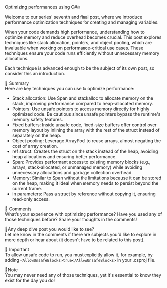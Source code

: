 Optimizing performances using C#🔥  
  
Welcome to our series' seventh and final post, where we introduce performance optimization techniques for creating and managing variables.  
  
When your code demands high performance, understanding how to optimize memory and reduce overhead becomes crucial. This post explores techniques like stack allocation, pointers, and object pooling, which are invaluable when working on performance-critical use cases. These techniques ensure your code runs efficiently without unnecessary memory allocations.  
  
Each technique is advanced enough to be the subject of its own post, so consider this an introduction.  
  
📝 Summary  
Here are key techniques you can use to optimize performance:  
  
- Stack allocation: Use Span<T> and stackalloc to allocate memory on the stack, improving performance compared to heap-allocated memory.  
- Pointers: Use unsafe pointers to access memory directly for highly optimized code. Be cautious since unsafe pointers bypass the runtime's memory safety features.  
- Fixed buffers: Inside unsafe code, fixed-size buffers offer control over memory layout by inlining the array with the rest of the struct instead of separately on the heap.  
- Object pooling: Leverage ArrayPool<T> to reuse arrays, almost negating the cost of array creation.  
- ref struct: Creates the struct on the stack instead of the heap, avoiding heap allocations and ensuring better performance.  
- Span<T>: Provides performant access to existing memory blocks (e.g., arrays, stack-allocated, or unmanaged memory) while avoiding unnecessary allocations and garbage collection overhead.  
- Memory<T>: Similar to Span<T> without the limitations because it can be stored on the heap, making it ideal when memory needs to persist beyond the current frame.  
- in parameters: Pass a struct by reference without copying it, ensuring read-only access.  
  
💬 Comments  
What’s your experience with optimizing performance? Have you used any of those techniques before? Share your thoughts in the comments!  
  
📣Any deep dive post you would like to see?  
Let me know in the comments if there are subjects you'd like to explore in more depth or hear about (it doesn't have to be related to this post).  
  
🔑 Important  
To allow unsafe code to run, you must explicitly allow it, for example, by adding `<AllowUnsafeBlocks>true</AllowUnsafeBlocks>` in your .csproj file.  
  
🔔Note  
You may never need any of those techniques, yet it's essential to know they exist for the day you do!